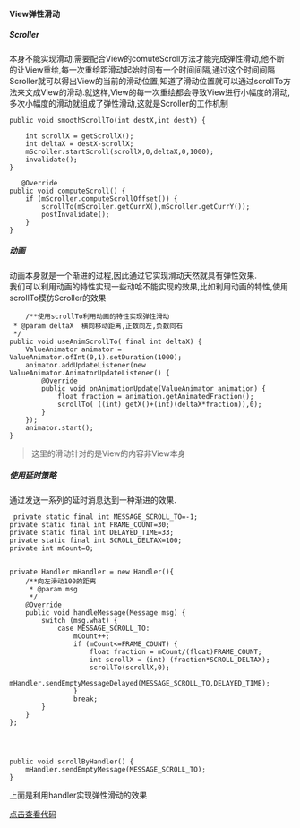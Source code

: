 #### View弹性滑动 ####

##### Scroller #####

本身不能实现滑动,需要配合View的comuteScroll方法才能完成弹性滑动,他不断的让View重绘,每一次重绘距滑动起始时间有一个时间间隔,通过这个时间间隔Scroller就可以得出View的当前的滑动位置,知道了滑动位置就可以通过scrollTo方法来文成View的滑动.就这样,View的每一次重绘都会导致View进行小幅度的滑动,多次小幅度的滑动就组成了弹性滑动,这就是Scroller的工作机制

    public void smoothScrollTo(int destX,int destY) {

        int scrollX = getScrollX();
        int deltaX = destX-scrollX;
        mScroller.startScroll(scrollX,0,deltaX,0,1000);
        invalidate();
    }

	   @Override
    public void computeScroll() {
        if (mScroller.computeScrollOffset()) {
            scrollTo(mScroller.getCurrX(),mScroller.getCurrY());
            postInvalidate();
        }
    }



##### 动画 #####


动画本身就是一个渐进的过程,因此通过它实现滑动天然就具有弹性效果.  
我们可以利用动画的特性实现一些动哈不能实现的效果,比如利用动画的特性,使用scrollTo模仿Scroller的效果

	    /**使用scrollTo利用动画的特性实现弹性滑动
     * @param deltaX  横向移动距离,正数向左,负数向右
     */
    public void useAnimScrollTo( final int deltaX) {
        ValueAnimator animator = ValueAnimator.ofInt(0,1).setDuration(1000);
        animator.addUpdateListener(new ValueAnimator.AnimatorUpdateListener() {
            @Override
            public void onAnimationUpdate(ValueAnimator animation) {
                float fraction = animation.getAnimatedFraction();
                scrollTo( ((int) getX()+(int)(deltaX*fraction)),0);
            }
        });
        animator.start();
    }


> 这里的滑动针对的是View的内容非View本身



##### 使用延时策略 #####

通过发送一系列的延时消息达到一种渐进的效果.

	 private static final int MESSAGE_SCROLL_TO=-1;
    private static final int FRAME_COUNT=30;
    private static final int DELAYED_TIME=33;
    private static final int SCROLL_DELTAX=100;
    private int mCount=0;


    private Handler mHandler = new Handler(){
        /**向左滑动100的距离
         * @param msg
         */
        @Override
        public void handleMessage(Message msg) {
            switch (msg.what) {
                case MESSAGE_SCROLL_TO:
                    mCount++;
                    if (mCount<=FRAME_COUNT) {
                        float fraction = mCount/(float)FRAME_COUNT;
                        int scrollX = (int) (fraction*SCROLL_DELTAX);
                        scrollTo(scrollX,0);
                        mHandler.sendEmptyMessageDelayed(MESSAGE_SCROLL_TO,DELAYED_TIME);
                    }
                    break;
            }
        }
    };




    public void scrollByHandler() {
        mHandler.sendEmptyMessage(MESSAGE_SCROLL_TO);
    }


上面是利用handler实现弹性滑动的效果



[点击查看代码](https://github.com/Anbinghui/ViewScroller)
